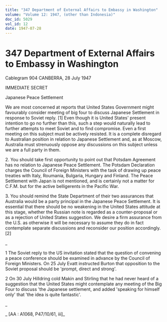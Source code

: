 ```yaml
---
title: "347 Department of External Affairs to Embassy in Washington"
volume: "Volume 12: 1947, (other than Indonesia)"
doc_id: 5029
vol_id: 12
date: 1947-07-28
---
```


# 347 Department of External Affairs to Embassy in Washington

Cablegram 904 CANBERRA, 28 July 1947

IMMEDIATE SECRET

Japanese Peace Settlement

We are most concerned at reports that United States Government might favourably consider meeting of big four to discuss Japanese Settlement in response to Soviet reply. [1] Even though it is United States' present intention to go no further than this, such a step would naturally lead to further attempts to meet Soviet and to find compromise. Even a first meeting on this subject must be actively resisted. It is a complete disregard to Australian position in relation to Japanese Settlement and, as at Moscow, Australia must strenuously oppose any discussions on this subject unless we are a full party in them.

2\. You should take first opportunity to point out that Potsdam Agreement has no relation to Japanese Peace Settlement. The Potsdam Declaration charges the Council of Foreign Ministers with the task of drawing up peace treaties with Italy, Roumania, Bulgaria, Hungary and Finland. The Peace Settlement with Japan is not mentioned, and is certainly not a matter for C.F.M. but for the active belligerents in the Pacific War.

3\. You should remind the State Department of their two assurances that Australia would be a party principal in the Japanese Peace Settlement. It is essential that there should be no weakening in the United States attitude at this stage, whether the Russian note is regarded as a counter-proposal or as a rejection of United States suggestion. We desire a firm assurance from the U.S. as otherwise it will be necessary to assume they do in fact contemplate separate discussions and reconsider our position accordingly. [2]

_

1 The Soviet reply to the US invitation stated that the question of convening a peace conference should be examined in advance by the Council of Foreign Ministers. On 25 July Evatt instructed Burton that opposition to the Soviet proposal should be 'prompt, direct and strong'.

2 On 30 July Hilldring cold Makin and Stirling that he had never heard of a suggestion that the United States might contemplate any meeting of the Big Four to discuss 'the Japanese settlement, and added 'speaking for himself only' that 'the idea is quite fantastic'.

_

_ [AA : A1068, P47/10/61, iii]_

